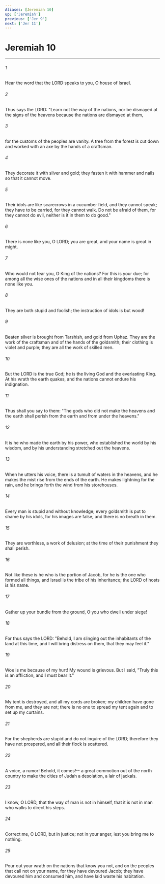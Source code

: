 ```yaml
---
Aliases: [Jeremiah 10]
up: ['Jeremiah']
previous: ['Jer 9']
next: ['Jer 11']
---
```

# Jeremiah 10
***



###### 1 
Hear the word that the LORD speaks to you, O house of Israel. 

###### 2 
Thus says the LORD: "Learn not the way of the nations, nor be dismayed at the signs of the heavens because the nations are dismayed at them, 

###### 3 
for the customs of the peoples are vanity. A tree from the forest is cut down and worked with an axe by the hands of a craftsman. 

###### 4 
They decorate it with silver and gold; they fasten it with hammer and nails so that it cannot move. 

###### 5 
Their idols are like scarecrows in a cucumber field, and they cannot speak; they have to be carried, for they cannot walk. Do not be afraid of them, for they cannot do evil, neither is it in them to do good." 

###### 6 
There is none like you, O LORD; you are great, and your name is great in might. 

###### 7 
Who would not fear you, O King of the nations? For this is your due; for among all the wise ones of the nations and in all their kingdoms there is none like you. 

###### 8 
They are both stupid and foolish; the instruction of idols is but wood! 

###### 9 
Beaten silver is brought from Tarshish, and gold from Uphaz. They are the work of the craftsman and of the hands of the goldsmith; their clothing is violet and purple; they are all the work of skilled men. 

###### 10 
But the LORD is the true God; he is the living God and the everlasting King. At his wrath the earth quakes, and the nations cannot endure his indignation. 

###### 11 
Thus shall you say to them: "The gods who did not make the heavens and the earth shall perish from the earth and from under the heavens." 

###### 12 
It is he who made the earth by his power, who established the world by his wisdom, and by his understanding stretched out the heavens. 

###### 13 
When he utters his voice, there is a tumult of waters in the heavens, and he makes the mist rise from the ends of the earth. He makes lightning for the rain, and he brings forth the wind from his storehouses. 

###### 14 
Every man is stupid and without knowledge; every goldsmith is put to shame by his idols, for his images are false, and there is no breath in them. 

###### 15 
They are worthless, a work of delusion; at the time of their punishment they shall perish. 

###### 16 
Not like these is he who is the portion of Jacob, for he is the one who formed all things, and Israel is the tribe of his inheritance; the LORD of hosts is his name. 

###### 17 
Gather up your bundle from the ground, O you who dwell under siege! 

###### 18 
For thus says the LORD: "Behold, I am slinging out the inhabitants of the land at this time, and I will bring distress on them, that they may feel it." 

###### 19 
Woe is me because of my hurt! My wound is grievous. But I said, "Truly this is an affliction, and I must bear it." 

###### 20 
My tent is destroyed, and all my cords are broken; my children have gone from me, and they are not; there is no one to spread my tent again and to set up my curtains. 

###### 21 
For the shepherds are stupid and do not inquire of the LORD; therefore they have not prospered, and all their flock is scattered. 

###### 22 
A voice, a rumor! Behold, it comes!-- a great commotion out of the north country to make the cities of Judah a desolation, a lair of jackals. 

###### 23 
I know, O LORD, that the way of man is not in himself, that it is not in man who walks to direct his steps. 

###### 24 
Correct me, O LORD, but in justice; not in your anger, lest you bring me to nothing. 

###### 25 
Pour out your wrath on the nations that know you not, and on the peoples that call not on your name, for they have devoured Jacob; they have devoured him and consumed him, and have laid waste his habitation.
